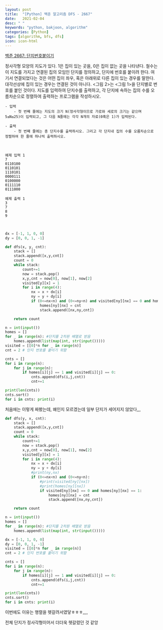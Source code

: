 ```yaml
---
layout: post
title:  "[Python] 백준 알고리즘 DFS - 2667"
date:   2021-02-04
desc: " "
keywords: "python, bakjoon, algorithm"
categories: [Python]
tags: [algorithm, bfs, dfs]
icon: icon-html
---
```



[백준 2667: 단지번호붙이기](https://www.acmicpc.net/problem/2667)

정사각형 모양의 지도가 있다. 1은 집이 있는 곳을, 0은 집이 없는 곳을 나타낸다. 철수는 이 지도를 가지고 연결된 집의 모임인 단지를 정의하고, 단지에 번호를 붙이려 한다. 여기서 연결되었다는 것은 어떤 집이 좌우, 혹은 아래위로 다른 집이 있는 경우를 말한다. 대각선상에 집이 있는 경우는 연결된 것이 아니다. <그림 2>는 <그림 1>을 단지별로 번호를 붙인 것이다. 지도를 입력하여 단지수를 출력하고, 각 단지에 속하는 집의 수를 오름차순으로 정렬하여 출력하는 프로그램을 작성하시오.



```
- 입력
    - 첫 번째 줄에는 지도의 크기 N(정사각형이므로 가로와 세로의 크기는 같으며 5≤N≤25)이 입력되고, 그 다음 N줄에는 각각 N개의 자료(0혹은 1)가 입력된다.

- 출력
    - 첫 번째 줄에는 총 단지수를 출력하시오. 그리고 각 단지내 집의 수를 오름차순으로 정렬하여 한 줄에 하나씩 출력하시오.

```

<br>


```
예제 입력 1
7
0110100
0110101
1110101
0000111
0100000
0111110
0111000

예제 출력 1
3
7
8
9
```

<br>


```python
dx = [-1, 1, 0, 0]
dy = [0, 0, 1, -1]

def dfs(x, y, cnt):
    stack = []
    stack.append([x,y,cnt])
    count = 0
    while stack:
        count+=1
        now = stack.pop()
        x,y,cnt = now[0], now[1], now[2]
        visited[y][x] = 1
        for i in range(4):
            nx = x + dx[i]
            ny = y + dy[i]
            if (0<=nx<n) and (0<=ny<n) and visited[ny][nx] == 0 and homes[ny][nx] == 1:
                homes[ny][nx] = cnt
                stack.append([nx,ny,cnt])

    return count

n = int(input())
homes = []
for _ in range(n): #단지를 2차원 배열로 받음
    homes.append(list(map(int, str(input()))))
visited = [[0]*n for _ in range(n)]
cnt = 2 # 단지 번호를 붙이기 위함

cnts = []
for i in range(n):
    for j in range(n):
        if homes[i][j] == 1 and visited[i][j] == 0:
            cnts.append(dfs(i,j,cnt))
            cnt+=1

print(len(cnts))
cnts.sort()
for i in cnts: print(i)
```


처음에는 이렇게 짜봤는데, 왜인지 모르겠는데 일부 단지가 세어지지 않았다,,,



```python
def dfs(y, x, cnt):
    stack = []
    stack.append([x,y,cnt])
    count = 0
    while stack:
        count+=1
        now = stack.pop()
        x,y,cnt = now[0], now[1], now[2]
        visited[y][x] = 1
        for i in range(4):
            nx = x + dx[i]
            ny = y + dy[i]
            #print(ny,nx)
            if (0<=nx<n) and (0<=ny<n):
                #print(visited[ny][nx])
                #print(homes[ny][nx])
                if visited[ny][nx] == 0 and homes[ny][nx] == 1:
                    homes[ny][nx] = cnt
                    stack.append([nx,ny,cnt])

    return count

n = int(input())
homes = []
for _ in range(n): #단지를 2차원 배열로 받음
    homes.append(list(map(int, str(input()))))

dx = [-1, 1, 0, 0]
dy = [0, 0, 1, -1]    
visited = [[0]*n for _ in range(n)]
cnt = 2 # 단지 번호를 붙이기 위함

cnts = []
for i in range(n):
    for j in range(n):
        if homes[i][j] == 1 and visited[i][j] == 0:
            cnts.append(dfs(i,j,cnt))
            cnt+=1

print(len(cnts))
cnts.sort()
for i in cnts: print(i)

```


이번에도 이유는 행렬을 헷갈려서였닿ㅎㅎㅎ,,,,

전체 단지가 정사각형이어서 더더욱 헷갈렸던 것 같앙 


<br>
